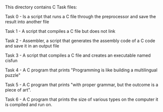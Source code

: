 This directory contains C Task files: 

Task 0 - Is a script that runs a C file through the preprocessor and save the result into another file 

Task 1 - A script that compiles a C file but does not link 

Task 2 - Assembler, a script that generates the assembly code of a C code and save it in an output file 

Task 3 - A script that compiles a C file and creates an executable named cisfun 

Task 4 - A C program that prints "Programming is like building a multilingual puzzle" 

Task 5 - A C program that prints "with proper grammar, but the outcome is a piece of art". 

Task 6 - A C program that prints the size of various types on the computer it is compiled and run on.
